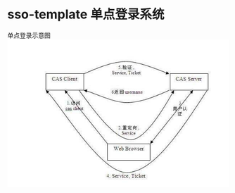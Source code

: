 # sso-template 单点登录系统
单点登录示意图<br/>
![image](https://github.com/gosaintmrc/sso-template/blob/master/static/timg.jpg)